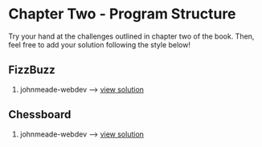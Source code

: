 # Chapter Two - Program Structure #
Try your hand at the challenges outlined in chapter two of the book. Then, feel free to add your solution following the style below!


## FizzBuzz ##

1. johnmeade-webdev --> [view solution](https://codepen.io/johnmeade-webdev/pen/jOWOOpm?editors=0011)

## Chessboard ##

1. johnmeade-webdev --> [view solution](https://codepen.io/johnmeade-webdev/pen/wvMvBze?editors=1111)

